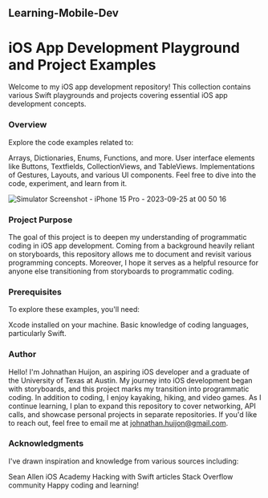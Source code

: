 ## Learning-Mobile-Dev
# iOS App Development Playground and Project Examples

Welcome to my iOS app development repository! This collection contains various Swift playgrounds and projects covering essential iOS app development concepts.

### Overview

Explore the code examples related to:

Arrays, Dictionaries, Enums, Functions, and more.
User interface elements like Buttons, Textfields, CollectionViews, and TableViews.
Implementations of Gestures, Layouts, and various UI components.
Feel free to dive into the code, experiment, and learn from it.

![Simulator Screenshot - iPhone 15 Pro - 2023-09-25 at 00 50 16](https://github.com/JohnyJocose/Learning-Mobile-Dev/assets/137121970/2caee63a-aecf-4dd9-94e1-66a556aa3178)

### Project Purpose

The goal of this project is to deepen my understanding of programmatic coding in iOS app development. Coming from a background heavily reliant on storyboards, this repository allows me to document and revisit various programming concepts. Moreover, I hope it serves as a helpful resource for anyone else transitioning from storyboards to programmatic coding.

### Prerequisites

To explore these examples, you'll need:

Xcode installed on your machine.
Basic knowledge of coding languages, particularly Swift.
### Author

Hello! I'm Johnathan Huijon, an aspiring iOS developer and a graduate of the University of Texas at Austin. My journey into iOS development began with storyboards, and this project marks my transition into programmatic coding. In addition to coding, I enjoy kayaking, hiking, and video games. As I continue learning, I plan to expand this repository to cover networking, API calls, and showcase personal projects in separate repositories. If you'd like to reach out, feel free to email me at johnathan.huijon@gmail.com.

### Acknowledgments

I've drawn inspiration and knowledge from various sources including:

Sean Allen
iOS Academy
Hacking with Swift articles
Stack Overflow community
Happy coding and learning!
